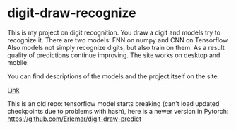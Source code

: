 # digit-draw-recognize

This is my project on digit recognition. You draw a digit and models try to recognize it. There are two models: FNN on numpy and CNN on Tensorflow. Also models not simply recognize digits, but also train on them. As a result quality of predictions continue improving.
The site works on desktop and mobile.

You can find descriptions of the models and the project itself on the site.

[Link](https://digits-draw-recognize.herokuapp.com/)


This is an old repo: tensorflow model starts breaking (can't load updated checkpoints due to problems with hash), here is a newer version in Pytorch:
https://github.com/Erlemar/digit-draw-predict
